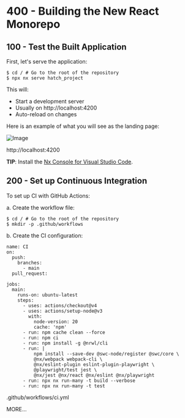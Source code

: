 # 400 - Building the New React Monorepo

## 100 - Test the Built Application

First, let's serve the application:

```
$ cd / # Go to the root of the repository
$ npx nx serve hatch_project
```

This will:
- Start a development server
- Usually on http://localhost:4200
- Auto-reload on changes

Here is an example of what you will see as the landing page:

![Image](https://github.com/user-attachments/assets/f49661fe-48dc-4e82-8a1d-a70fae1bae15)

http://localhost:4200

**TIP**: Install the [Nx Console for Visual Studio Code](https://marketplace.visualstudio.com/items?itemName=nrwl.angular-console&utm_source=nx-project).

## 200 - Set up Continuous Integration

To set up CI with GitHub Actions:

a. Create the workflow file:

```
$ cd / # Go to the root of the repository
$ mkdir -p .github/workflows
```

b. Create the CI configuration:

```
name: CI
on:
  push:
    branches:
      - main
  pull_request:

jobs:
  main:
    runs-on: ubuntu-latest
    steps:
      - uses: actions/checkout@v4
      - uses: actions/setup-node@v3
        with:
          node-version: 20
          cache: 'npm'
      - run: npm cache clean --force
      - run: npm ci
      - run: npm install -g @nrwl/cli
      - run: |
          npm install --save-dev @swc-node/register @swc/core \
          @nx/webpack webpack-cli \
          @nx/eslint-plugin eslint-plugin-playwright \
          @playwright/test jest \
          @nx/jest @nx/react @nx/eslint @nx/playwright
      - run: npx nx run-many -t build --verbose
      - run: npx nx run-many -t test
```
.github/workflows/ci.yml


MORE...

